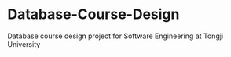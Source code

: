 # Database-Course-Design
Database course design project for Software Engineering at Tongji University
